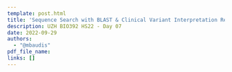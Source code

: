 ```yaml
---
template: post.html
title: 'Sequence Search with BLAST & Clinical Variant Interpretation Resource'
description: UZH BIO392 HS22 - Day 07
date: 2022-09-29
authors:
  - "@mbaudis"
pdf_file_name: 
links: []
---
```




<!--more-->

